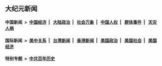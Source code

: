 ## 大纪元新闻

#### 中国新闻 &nbsp;>&nbsp; [中国经济](indexes/ncid283/README.md?03050045) &nbsp;| &nbsp; [大陆政治](indexes/ncid277/README.md?03050045) &nbsp;| &nbsp; [社会万象](indexes/ncid282/README.md?03050045) &nbsp;| &nbsp; [中国人权](indexes/ncid278/README.md?03050045) &nbsp;| &nbsp; [群体事件](indexes/ncid279/README.md?03050045) &nbsp;| &nbsp; [天灾人祸](indexes/ncid280/README.md?03050045)

#### 国际新闻 &nbsp;>&nbsp; [美中关系](indexes/nf1412576/README.md?03050045) &nbsp;| &nbsp; [台湾新闻](indexes/ncid1349361/README.md?03050045) &nbsp;| &nbsp; [香港新闻](indexes/ncid1349362/README.md?03050045) &nbsp;| &nbsp; [美国政治](indexes/ncid1078159/README.md?03050045) &nbsp;| &nbsp; [美国社会](indexes/ncid1078160/README.md?03050045) &nbsp;| &nbsp; [美国经济](indexes/ncid1078158/README.md?03050045)

#### 特别专题 &nbsp;>&nbsp; [中共百年历史](https://github.com/epoch-news/epoch-special/blob/master/README.md?03050045)  
